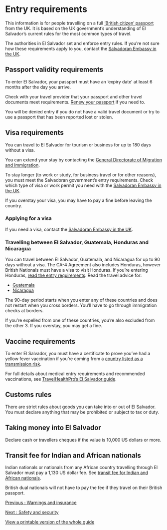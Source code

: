 # Entry requirements

This information is for people travelling on a full [‘British citizen’ passport](https://www.gov.uk/types-of-british-nationality) from the UK. It is based on the UK government’s understanding of El Salvador’s current rules for the most common types of travel.

The authorities in El Salvador set and enforce entry rules. If you’re not sure how these requirements apply to you, contact the [Salvadoran Embassy in the UK](https://www.gov.uk/government/publications/foreign-embassies-in-the-uk).

## Passport validity requirements

To enter El Salvador, your passport must have an ‘expiry date’ at least 6 months after the day you arrive.

Check with your travel provider that your passport and other travel documents meet requirements. [Renew your passport](https://www.gov.uk/renew-adult-passport/renew) if you need to.

You will be denied entry if you do not have a valid travel document or try to use a passport that has been reported lost or stolen.

## Visa requirements

You can travel to El Salvador for tourism or business for up to 180 days without a visa.

You can extend your stay by contacting the [General Directorate of Migration and Immigration](https://www.migracion.gob.sv/).

To stay longer (to work or study, for business travel or for other reasons), you must meet the Salvadoran government’s entry requirements. Check which type of visa or work permit you need with the [Salvadoran Embassy in the UK](https://www.gov.uk/government/publications/foreign-embassies-in-the-uk).

If you overstay your visa, you may have to pay a fine before leaving the country.

### Applying for a visa

If you need a visa, contact the [Salvadoran Embassy in the UK](https://www.gov.uk/government/publications/foreign-embassies-in-the-uk).

### Travelling between El Salvador, Guatemala, Honduras and Nicaragua

You can travel between El Salvador, Guatemala, and Nicaragua for up to 90 days without a visa. The CA-4 Agreement also includes Honduras, however British Nationals must have a visa to visit Honduras. If you’re entering Honduras, [read the entry requirements](https://www.gov.uk/foreign-travel-advice/honduras/entry-requirements). Read the travel advice for:

* [Guatemala](https://www.gov.uk/foreign-travel-advice/guatemala/entry-requirements)
* [Nicaragua](https://www.gov.uk/foreign-travel-advice/nicaragua/entry-requirements)

The 90-day period starts when you enter any of these countries and does not restart when you cross borders. You’ll have to go through immigration checks at borders.

If you’re expelled from one of these countries, you’re also excluded from the other 3. If you overstay, you may get a fine.

## Vaccine requirements

To enter El Salvador, you must have a certificate to prove you’ve had a yellow fever vaccination if you’re coming from a [country listed as a transmission risk](https://nathnacyfzone.org.uk/factsheet/65/countries-with-risk-of-yellow-fever-transmission).

For full details about medical entry requirements and recommended vaccinations, see [TravelHealthPro’s El Salvador guide](https://travelhealthpro.org.uk/country/72/el-salvador#Vaccine_Recommendations).

## Customs rules

There are strict rules about goods you can take into or out of El Salvador. You must declare anything that may be prohibited or subject to tax or duty.

## Taking money into El Salvador

Declare cash or travellers cheques if the value is 10,000 US dollars or more.

## Transit fee for Indian and African nationals

Indian nationals or nationals from any African country travelling through El Salvador must pay a 1,130 US dollar fee. See [transit fee for Indian and African nationals](https://ayuda.avianca.com/hc/en-us/articles/19744371443355).

British dual nationals will not have to pay the fee if they travel on their British passport.

[Previous
:
Warnings and insurance](/foreign-travel-advice/el-salvador)

[Next
:
Safety and security](/foreign-travel-advice/el-salvador/safety-and-security)

[View a printable version of the whole guide](/foreign-travel-advice/el-salvador/print)